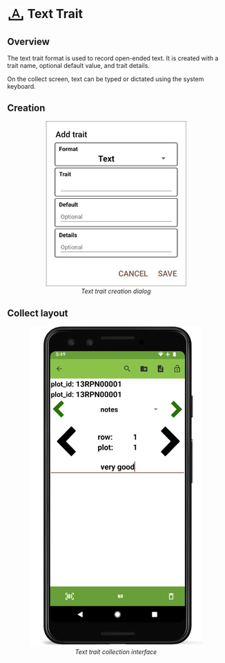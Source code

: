 <img ref="text" style="vertical-align: middle;" src="_static/icons/formats/format-letter-matches.png" width="40px"> Text Trait
==================================================================================

Overview
--------

The text trait format is used to record open-ended text. It is created
with a trait name, optional default value, and trait details.

On the collect screen, text can be typed or dictated using the system
keyboard.

Creation
--------

<figure align="center" class="image">
  <img src="_static/images/traits/formats/create_text.png" width="325px"> 
  <figcaption><i>Text trait creation dialog</i></figcaption> 
</figure>

Collect layout
--------------

<figure align="center" class="image">
  <img src="_static/images/traits/formats/collect_text_framed.png" width="400px"> 
  <figcaption><i>Text trait collection interface</i></figcaption> 
</figure>
